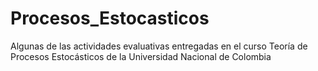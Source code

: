# Procesos_Estocasticos
Algunas de las actividades evaluativas entregadas en el curso Teoría de Procesos Estocásticos de la Universidad Nacional de Colombia
